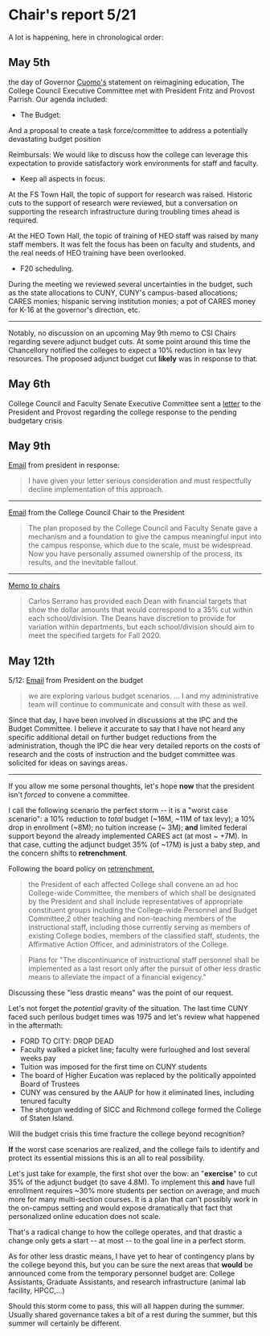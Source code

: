 # Chair's report 5/21

A lot is happening, here in chronological order:

## May  5th

the  day  of Governor [Cuomo's](https://www.governor.ny.gov/news/amid-ongoing-covid-19-pandemic-governor-cuomo-announces-collaboration-gates-foundation-develop?fbclid=IwAR1mYQLxxMwthMWtijBPSdEIMUHyH9d69XsRZbGCeuWCgiwaW0W-spo1HV0%E2%80%8B) statement on reimagining education, The College Council  Executive  Committee met with President Fritz and Provost Parrish. Our agenda included:

* The Budget:

And a proposal to create a  task force/committee to address a potentially devastating budget position

Reimbursals:  We would like to discuss how the college can leverage this expectation to provide satisfactory work environments for staff and faculty.

* Keep all aspects in focus:

At the FS Town Hall, the topic of support for research was raised. Historic cuts to the support of research were  reviewed, but a  conversation on  supporting the research  infrastructure during troubling times ahead is required.

At the HEO Town  Hall,  the topic of training of  HEO staff  was raised by many staff members. It was felt the focus has been on faculty and students, and the real needs of HEO training have  been overlooked.


* F20 scheduling.


During  the meeting we reviewed several uncertainties in the budget, such as the state allocations to CUNY, CUNY's  campus-based  allocations;  CARES monies; hispanic  serving institution monies;  a  pot of CARES  money  for K-16 at  the governor's  direction, etc.


----

Notably,  no  discussion on an upcoming May  9th memo to CSI Chairs regarding severe  adjunct budget cuts. At some point around this  time the  Chancellory notified the colleges to expect a 10% reduction in tax levy resources. The proposed adjunct  budget cut **likely** was in response to that.

##  May 6th

College Council and Faculty Senate Executive Committee sent a  [letter](https://csi-covid19.github.io/CCFS/ccfs-letter-may-6.pdf) to the President and Provost regarding the college response to the pending budgetary crisis


## May 9th 

[Email](https://csi-covid19.github.io/CCFS/5-9-president) from president in response:

>  I have given your letter serious consideration and must respectfully decline implementation of this approach. 

----

[Email](https://csi-covid19.github.io/CCFS/5-9-CC-chair-response) from the College Council Chair to the President 


>   The plan proposed by the College Council and Faculty Senate gave a mechanism and a foundation to give the campus meaningful input into the campus response, which due to the scale, must be widespread. Now you have personally assumed ownership of the process, its results, and the inevitable fallout.
 
----

[Memo to chairs](https://csi-covid19.github.io/College/5-9-provost-adjuncts/) 
 
> Carlos Serrano has provided each Dean with financial targets that show the dollar amounts that would correspond to a 35% cut within each school/division. The Deans have discretion to provide for variation within departments, but each school/division should aim to meet the specified targets for Fall 2020.


## May 12th

5/12:  [Email](https://csi-covid19.github.io/College/5-12-president/)  from President on the budget

>  we are exploring various budget scenarios. ...  I and my administrative team will continue to communicate and consult with these as well.


Since that day, I have been involved in discussions at the IPC  and the Budget Committee. I believe it accurate to say that I have not heard any specific additional detail on further budget  reductions from the administration, though the  IPC  die  hear  very detailed   reports  on the costs  of  research  and  the costs  of instruction and the budget committee was solicited  for ideas on  savings  areas.

----

If you allow me some personal thoughts, let's hope **now** that the president isn't  *forced* to  convene a committee.

I call the following scenario the perfect storm -- it is a "worst  case scenario": a 10% reduction to *total* budget (~16M, ~11M of tax levy); a 10% drop in enrollment  (~8M); no tuition increase (~ 3M); **and** limited federal support beyond the already implemented CARES act (at most  ~ +7M).  In that case, cutting the adjunct budget 35% (of ~17M) is just a baby step, and the concern shifts to **retrenchment**.


Following the board policy on [retrenchment](http://policy.cuny.edu/policyimport/manual_of_general_policy/article_v_faculty,_staff_and_administration/policy_5.19_retrenchment/document.pdf), 

> the President of each affected College shall convene an ad hoc College-wide Committee, the members of which shall be designated by  the President and shall include representatives of appropriate constituent groups including the College-wide Personnel and Budget Committee,2 other teaching and non-teaching members of the instructional staff, including those currently serving as  members of existing College bodies, members of the classified staff, students, the Affirmative Action Officer, and administrators of the College.

>  Plans for "The discontinuance of instructional staff personnel shall be implemented as a last resort only after the pursuit of other less drastic means to alleviate the impact of a financial exigency."

Discussing these "less drastic means" was the point of our request.

Let's not forget the *potential* gravity of the  situation. The last time CUNY faced 
such perilous budget times was 1975 and let's review what happened in the aftermath:


* FORD TO CITY: DROP DEAD
* Faculty walked a picket line; faculty were furloughed and lost several weeks pay
* Tuition was  imposed for the first time on CUNY students
* The board of Higher Eucation was replaced by the politically appointed Board of Trustees
* CUNY was censured by the AAUP for how it eliminated lines, including  tenured faculty
* The shotgun wedding of SICC and Richmond college formed the College of Staten Island.

Will the budget crisis this time fracture the college beyond recognition?

**If** the worst case scenarios are  realized, and  the  college fails  to identify  and 
protect its  essential  missions this is an all to real possibility.

Let's just take for example, the first shot over the bow: an
"**exercise**" to cut 35% of the adjunct budget (to  save  4.8M). To implement this
**and** have full enrollment requires ~30% more students per section on
average, and much more for many multi-section  courses. It is a plan that can't
possibly work in the on-campus setting and would expose dramatically that fact  that
personalized online education does not scale.

That's a radical change to how the college operates, and that drastic
a change only gets a start -- at most -- to the goal line in a perfect
storm.

As for other less drastic means, I have yet to hear of contingency
plans by the college beyond this, but you can be sure the next areas
that **would** be announced come from the temporary personnel budget
are: College Assistants, Graduate Assistants,  and research infrastructure  (animal lab facility, HPCC,...)

Should this storm come to pass, this will all happen during the
summer.  Usually shared governance takes a bit of a rest during the summer, but this
summer  will certainly be different.

